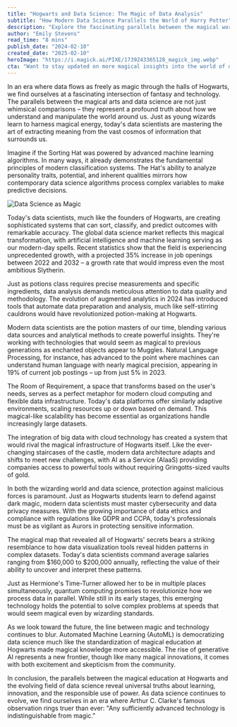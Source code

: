 ```yaml
---
title: "Hogwarts and Data Science: The Magic of Data Analysis"
subtitle: "How Modern Data Science Parallels the World of Harry Potter"
description: "Explore the fascinating parallels between the magical world of Harry Potter and modern data science, from machine learning algorithms that mirror the Sorting Hat to cloud computing systems as adaptable as the Room of Requirement. Discover how today's data scientists are the modern equivalent of skilled wizards, using their expertise to transform raw data into valuable insights."
author: "Emily Stevens"
read_time: "8 mins"
publish_date: "2024-02-10"
created_date: "2025-02-10"
heroImage: "https://i.magick.ai/PIXE/1739243365128_magick_img.webp"
cta: "Want to stay updated on more magical insights into the world of data science? Follow us on LinkedIn for regular updates on industry trends, technological breakthroughs, and fascinating parallels between technology and popular culture!"
---
```


In an era where data flows as freely as magic through the halls of Hogwarts, we find ourselves at a fascinating intersection of fantasy and technology. The parallels between the magical arts and data science are not just whimsical comparisons – they represent a profound truth about how we understand and manipulate the world around us. Just as young wizards learn to harness magical energy, today's data scientists are mastering the art of extracting meaning from the vast cosmos of information that surrounds us.

Imagine if the Sorting Hat was powered by advanced machine learning algorithms. In many ways, it already demonstrates the fundamental principles of modern classification systems. The Hat's ability to analyze personality traits, potential, and inherent qualities mirrors how contemporary data science algorithms process complex variables to make predictive decisions.

![Data Science as Magic](https://i.magick.ai/PIXE/1739243365132_magick_img.webp)

Today's data scientists, much like the founders of Hogwarts, are creating sophisticated systems that can sort, classify, and predict outcomes with remarkable accuracy. The global data science market reflects this magical transformation, with artificial intelligence and machine learning serving as our modern-day spells. Recent statistics show that the field is experiencing unprecedented growth, with a projected 35% increase in job openings between 2022 and 2032 – a growth rate that would impress even the most ambitious Slytherin.

Just as potions class requires precise measurements and specific ingredients, data analysis demands meticulous attention to data quality and methodology. The evolution of augmented analytics in 2024 has introduced tools that automate data preparation and analysis, much like self-stirring cauldrons would have revolutionized potion-making at Hogwarts.

Modern data scientists are the potion masters of our time, blending various data sources and analytical methods to create powerful insights. They're working with technologies that would seem as magical to previous generations as enchanted objects appear to Muggles. Natural Language Processing, for instance, has advanced to the point where machines can understand human language with nearly magical precision, appearing in 19% of current job postings – up from just 5% in 2023.

The Room of Requirement, a space that transforms based on the user's needs, serves as a perfect metaphor for modern cloud computing and flexible data infrastructure. Today's data platforms offer similarly adaptive environments, scaling resources up or down based on demand. This magical-like scalability has become essential as organizations handle increasingly large datasets.

The integration of big data with cloud technology has created a system that would rival the magical infrastructure of Hogwarts itself. Like the ever-changing staircases of the castle, modern data architecture adapts and shifts to meet new challenges, with AI as a Service (AIaaS) providing companies access to powerful tools without requiring Gringotts-sized vaults of gold.

In both the wizarding world and data science, protection against malicious forces is paramount. Just as Hogwarts students learn to defend against dark magic, modern data scientists must master cybersecurity and data privacy measures. With the growing importance of data ethics and compliance with regulations like GDPR and CCPA, today's professionals must be as vigilant as Aurors in protecting sensitive information.

The magical map that revealed all of Hogwarts' secrets bears a striking resemblance to how data visualization tools reveal hidden patterns in complex datasets. Today's data scientists command average salaries ranging from $160,000 to $200,000 annually, reflecting the value of their ability to uncover and interpret these patterns.

Just as Hermione's Time-Turner allowed her to be in multiple places simultaneously, quantum computing promises to revolutionize how we process data in parallel. While still in its early stages, this emerging technology holds the potential to solve complex problems at speeds that would seem magical even by wizarding standards.

As we look toward the future, the line between magic and technology continues to blur. Automated Machine Learning (AutoML) is democratizing data science much like the standardization of magical education at Hogwarts made magical knowledge more accessible. The rise of generative AI represents a new frontier, though like many magical innovations, it comes with both excitement and skepticism from the community.

In conclusion, the parallels between the magical education at Hogwarts and the evolving field of data science reveal universal truths about learning, innovation, and the responsible use of power. As data science continues to evolve, we find ourselves in an era where Arthur C. Clarke's famous observation rings truer than ever: "Any sufficiently advanced technology is indistinguishable from magic."